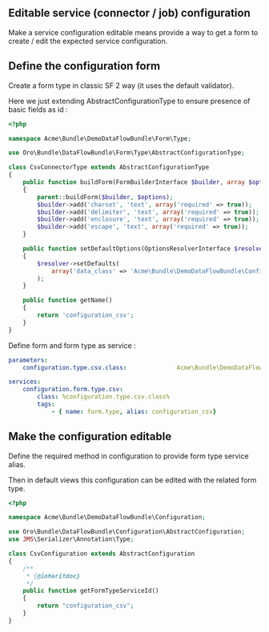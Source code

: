 Editable service (connector / job) configuration
------------------------------------------------

Make a service configuration editable means provide a way to get a form to create / edit the expected service configuration.

Define the configuration form
-----------------------------

Create a form type in classic SF 2 way (it uses the default validator).

Here we just extending AbstractConfigurationType to ensure presence of basic fields as id :
```php
<?php

namespace Acme\Bundle\DemoDataFlowBundle\Form\Type;

use Oro\Bundle\DataFlowBundle\Form\Type\AbstractConfigurationType;

class CsvConnectorType extends AbstractConfigurationType
{
    public function buildForm(FormBuilderInterface $builder, array $options)
    {
        parent::buildForm($builder, $options);
        $builder->add('charset', 'text', array('required' => true));
        $builder->add('delimiter', 'text', array('required' => true));
        $builder->add('enclosure', 'text', array('required' => true));
        $builder->add('escape', 'text', array('required' => true));
    }

    public function setDefaultOptions(OptionsResolverInterface $resolver)
    {
        $resolver->setDefaults(
            array('data_class' => 'Acme\Bundle\DemoDataFlowBundle\Configuration\CsvConfiguration')
        );
    }

    public function getName()
    {
        return 'configuration_csv';
    }
}
```

Define form and form type as service :
```yaml
parameters:
    configuration.type.csv.class:              Acme\Bundle\DemoDataFlowBundle\Form\Type\CsvConnectorType

services:
    configuration.form.type.csv:
        class: %configuration.type.csv.class%
        tags:
            - { name: form.type, alias: configuration_csv}
```


Make the configuration editable
-------------------------------

Define the required method in configuration to provide form type service alias.

Then in default views this configuration can be edited with the related form type.

```php
<?php

namespace Acme\Bundle\DemoDataFlowBundle\Configuration;

use Oro\Bundle\DataFlowBundle\Configuration\AbstractConfiguration;
use JMS\Serializer\Annotation\Type;

class CsvConfiguration extends AbstractConfiguration
{
    /**
     * {@inheritdoc}
     */
    public function getFormTypeServiceId()
    {
        return "configuration_csv";
    }
}
```
